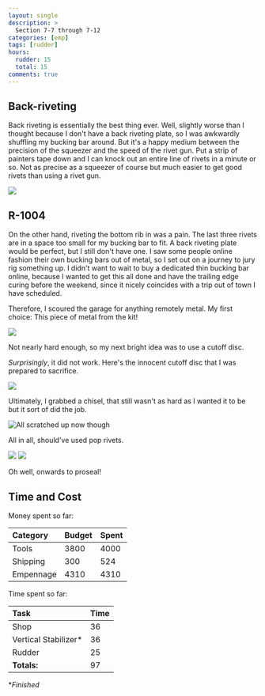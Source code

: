 ```yaml
---
layout: single
description: >
  Section 7-7 through 7-12
categories: [emp]
tags: [rudder]
hours:
  rudder: 15
  total: 15
comments: true
---
```

## Back-riveting

Back riveting is essentially the best thing ever. Well, slightly worse than I thought because I don't have a back riveting plate, so I was awkwardly shuffling my bucking bar around. But it's a happy medium between the precision of the squeezer and the speed of the rivet gun. Put a strip of painters tape down and I can knock out an entire line of rivets in a minute or so. Not as precise as a squeezer of course but much easier to get good rivets than using a rivet gun.

![](https://i.imgur.com/Tgvgzfz.jpg)

## R-1004

On the other hand, riveting the bottom rib in was a pain. The last three rivets are in a space too small for my bucking bar to fit. A back riveting plate would be perfect, but I still don't have one. I saw some people online fashion their own bucking bars out of metal, so I set out on a journey to jury rig something up. I didn't want to wait to buy a dedicated thin bucking bar online, because I wanted to get this all done and have the trailing edge curing before the weekend, since it nicely coincides with a trip out of town I have scheduled.

Therefore, I scoured the garage for anything remotely metal. My first choice: This piece of metal from the kit!

![](https://i.imgur.com/6iy6Smd.jpg)

Not nearly hard enough, so my next bright idea was to use a cutoff disc.

*Surprisingly*, it did not work. Here's the innocent cutoff disc that I was prepared to sacrifice.

![](https://i.imgur.com/pgQir6X.jpg)

Ultimately, I grabbed a chisel, that still wasn't as hard as I wanted it to be but it sort of did the job.

![All scratched up now though](https://i.imgur.com/i2VmDQ8.jpg)

All in all, should've used pop rivets.

![](https://i.imgur.com/zapxgAz.jpg)
![](https://i.imgur.com/VXUMZQz.jpg)


Oh well, onwards to proseal!

## Time and Cost


Money spent so far:

| Category     | Budget            | Spent |
|:-------------|:------------------|:------|
| Tools        | 3800              | 4000  |
| Shipping     | 300               | 524   |
| Empennage    | 4310              | 4310  |

Time spent so far:

| Task                | Time              |
|:--------------------|:------------------|
| Shop                | 36                |
| Vertical Stabilizer*| 36                |
| Rudder              | 25                |
|**Totals:**          | 97                |

*_Finished_
